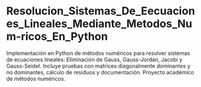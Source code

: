 # Resolucion_Sistemas_De_Eecuaciones_Lineales_Mediante_Metodos_Num-ricos_En_Python
Implementación en Python de métodos numéricos para resolver sistemas de ecuaciones lineales: Eliminación de Gauss, Gauss-Jordán, Jacobi y Gauss-Seidel. Incluye pruebas con matrices diagonalmente dominantes y no dominantes, cálculo de residuos y documentación. Proyecto académico de métodos numéricos.
